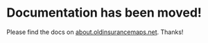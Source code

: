# Documentation has been moved!

Please find the docs on [about.oldinsurancemaps.net](https://about.oldinsurancemaps.net). Thanks!